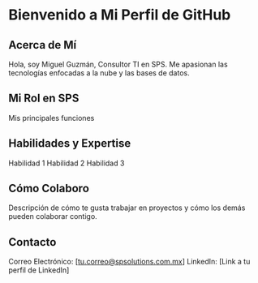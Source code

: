 # Bienvenido a Mi Perfil de GitHub

## Acerca de Mí
Hola, soy Miguel Guzmán, Consultor TI en SPS. Me apasionan las tecnologías enfocadas a la nube y las bases de datos.

## Mi Rol en SPS
Mis principales funciones

## Habilidades y Expertise
Habilidad 1
Habilidad 2
Habilidad 3

## Cómo Colaboro
Descripción de cómo te gusta trabajar en proyectos y cómo los demás pueden colaborar contigo.

## Contacto
Correo Electrónico: [tu.correo@spsolutions.com.mx]
LinkedIn: [Link a tu perfil de LinkedIn]
